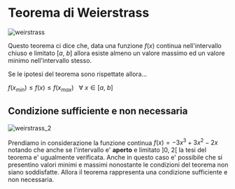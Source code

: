 # Teorema di Weierstrass  

![weirstrass](https://github.com/user-attachments/assets/14e7a634-aed2-4c5c-a020-fa1865f9bc5f)  

Questo teorema ci dice che, data una funzione $f(x)$ continua nell'intervallo chiuso e limitato $[a,\ b]$ allora esiste almeno un valore massimo ed un valore minimo nell'intervallo stesso.  

Se le ipotesi del teorema sono rispettate allora...  

$f(x_{min})\le f(x)\le f(x_{max})\ \ \ \forall \ x \in [a,\ b]$  

## Condizione sufficiente e non necessaria  

![weirstrass_2](https://github.com/user-attachments/assets/39be6f5b-4f0c-46f2-924a-83e3bcea2d22)  

Prendiamo in considerazione la funzione continua $f(x) = -3x^3+3x^2-2x$ notando che anche se l'intervallo e' **aperto** e limitato $]0,\ 2[$ la tesi del teorema e' ugualmente verificata. Anche in questo caso e' possibile che si presentino valori minimi e massimi nonostante le condizioni del teorema non siano soddisfatte. Allora il teorema rappresenta una condizione sufficiente e non necessaria.   
